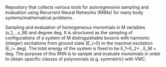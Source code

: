Repository that collects various tools for autoregressive sampling and evaluation using Recurrent Neural Networks (RNNs) for many body systems/mathematical problems.

Sampling and evaluation of homogeneous monomials in M variables (x_1,...x_M) and degree deg.
It is structured as the sampling of configurations of a system of M distinguishable bosons with harmonic (integer) excitations from ground state (E_i=0) to the maximal excitation (E_i= deg).
The total energy of the system is fixed to be E_1+E_2+...E_M = deg. The purpose of this RNN is to sample and evaluate monomials in order to obtain specific classes of polynomials (e.g. symmetric) with VMC.

